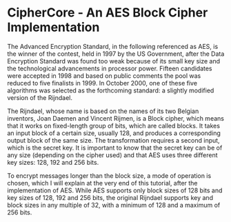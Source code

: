 # CipherCore - An AES Block Cipher Implementation

The Advanced Encryption Standard, in the following referenced as AES, is the winner of the contest, held in 1997 by the US Government, after the Data Encryption Standard was found too weak because of its small key size and the technological advancements in processor power. Fifteen candidates were accepted in 1998 and based on public comments the pool was reduced to five finalists in 1999. In October 2000, one of these five algorithms was selected as the forthcoming standard: a slightly modified version of the Rijndael.

The Rijndael, whose name is based on the names of its two Belgian inventors, Joan Daemen and Vincent Rijmen, is a Block cipher, which means that it works on fixed-length group of bits, which are called blocks. It takes an input block of a certain size, usually 128, and produces a corresponding output block of the same size. The transformation requires a second input, which is the secret key. It is important to know that the secret key can be of any size (depending on the cipher used) and that AES uses three different key sizes: 128, 192 and 256 bits.

To encrypt messages longer than the block size, a mode of operation is chosen, which I will explain at the very end of this tutorial, after the implementation of AES. While AES supports only block sizes of 128 bits and key sizes of 128, 192 and 256 bits, the original Rijndael supports key and block sizes in any multiple of 32, with a minimum of 128 and a maximum of 256 bits.
